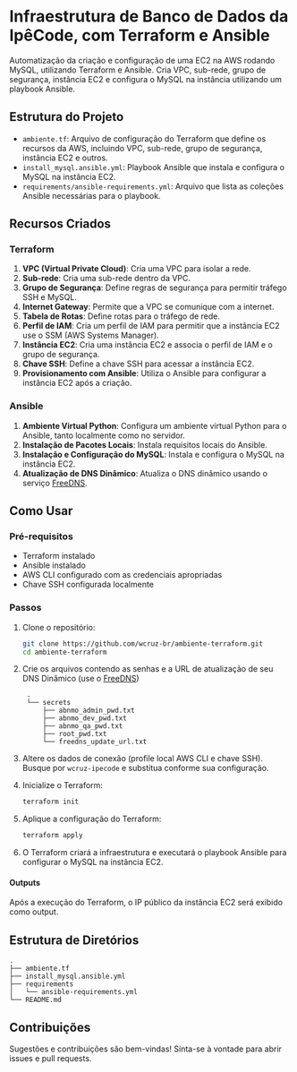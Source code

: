 # Infraestrutura de Banco de Dados da IpêCode, com Terraform e Ansible

Automatização da criação e configuração de uma EC2 na AWS rodando MySQL, utilizando Terraform e Ansible. Cria VPC, sub-rede, grupo de segurança, instância EC2 e configura o MySQL na instância utilizando um playbook Ansible.

## Estrutura do Projeto

- `ambiente.tf`: Arquivo de configuração do Terraform que define os recursos da AWS, incluindo VPC, sub-rede, grupo de segurança, instância EC2 e outros.
- `install_mysql.ansible.yml`: Playbook Ansible que instala e configura o MySQL na instância EC2.
- `requirements/ansible-requirements.yml`: Arquivo que lista as coleções Ansible necessárias para o playbook.

## Recursos Criados

### Terraform

1. **VPC (Virtual Private Cloud)**: Cria uma VPC para isolar a rede.
2. **Sub-rede**: Cria uma sub-rede dentro da VPC.
3. **Grupo de Segurança**: Define regras de segurança para permitir tráfego SSH e MySQL.
4. **Internet Gateway**: Permite que a VPC se comunique com a internet.
5. **Tabela de Rotas**: Define rotas para o tráfego de rede.
6. **Perfil de IAM**: Cria um perfil de IAM para permitir que a instância EC2 use o SSM (AWS Systems Manager).
7. **Instância EC2**: Cria uma instância EC2 e associa o perfil de IAM e o grupo de segurança.
8. **Chave SSH**: Define a chave SSH para acessar a instância EC2.
9. **Provisionamento com Ansible**: Utiliza o Ansible para configurar a instância EC2 após a criação.

### Ansible

1. **Ambiente Virtual Python**: Configura um ambiente virtual Python para o Ansible, tanto localmente como no servidor.
2. **Instalação de Pacotes Locais**: Instala requisitos locais do Ansible.
3. **Instalação e Configuração do MySQL**: Instala e configura o MySQL na instância EC2.
4. **Atualização de DNS Dinâmico**: Atualiza o DNS dinâmico usando o serviço [FreeDNS](https://freedns.afraid.org).

## Como Usar

### Pré-requisitos

- Terraform instalado
- Ansible instalado
- AWS CLI configurado com as credenciais apropriadas
- Chave SSH configurada localmente

### Passos

1. Clone o repositório:
   ```sh
   git clone https://github.com/wcruz-br/ambiente-terraform.git
   cd ambiente-terraform
   ```

2. Crie os arquivos contendo as senhas e a URL de atualização de seu DNS Dinâmico (use o [FreeDNS](https://freedns.afraid.org))
   ```
    .
    └── secrets
        ├── abnmo_admin_pwd.txt
        ├── abnmo_dev_pwd.txt
        ├── abnmo_qa_pwd.txt
        ├── root_pwd.txt
        └── freedns_update_url.txt
   ```

3. Altere os dados de conexão (profile local AWS CLI e chave SSH). Busque por `wcruz-ipecode` e substitua conforme sua configuração.

4. Inicialize o Terraform:
    ```sh
    terraform init
    ```

5. Aplique a configuração do Terraform:
    ```sh
    terraform apply
    ```

6. O Terraform criará a infraestrutura e executará o playbook Ansible para configurar o MySQL na instância EC2.

#### Outputs
Após a execução do Terraform, o IP público da instância EC2 será exibido como output.

## Estrutura de Diretórios
```
.
├── ambiente.tf
├── install_mysql.ansible.yml
├── requirements
│   └── ansible-requirements.yml
└── README.md
```
## Contribuições
Sugestões e contribuições são bem-vindas! Sinta-se à vontade para abrir issues e pull requests.
